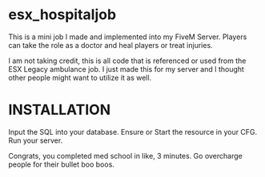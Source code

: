 # esx_hospitaljob
This is a mini job I made and implemented into my FiveM Server. Players can take the role as a doctor and heal players or treat injuries.

I am not taking credit, this is all code that is referenced or used from the ESX Legacy ambulance job. I just made this for my server and I thought other people might want to utilize it as well.

# INSTALLATION

Input the SQL into your database.
Ensure or Start the resource in your CFG.
Run your server.

Congrats, you completed med school in like, 3 minutes. Go overcharge people for their bullet boo boos.
